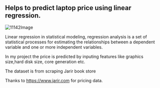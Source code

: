 ## Helps to predict laptop price using linear regression.
![11142Image](https://user-images.githubusercontent.com/72619886/141008670-5ba3ea3f-0b31-4d6d-952b-bb37d08da99f.png)

Linear regression in statistical modeling, regression analysis is a set of statistical processes for estimating the relationships between a dependent variable and one or more independent variables.

In my project the price is predicted by inputing features like graphics size,hard disk size, core generation etc.

The dataset is from scraping Jarir book store

Thanks to https://www.jarir.com for pricing data.

